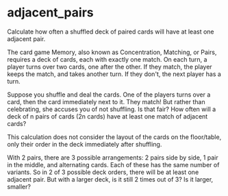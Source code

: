 # adjacent_pairs
Calculate how often a shuffled deck of paired cards will have at least one adjacent pair.

The card game Memory, also known as Concentration, Matching, or Pairs, requires a deck of cards, each with exactly one match. On each turn, a player turns over two cards, one after the other. If they match, the player keeps the match, and takes another turn. If they don't, the next player has a turn.

Suppose you shuffle and deal the cards. One of the players turns over a card, then the card immediately next to it. They match! But rather than celebrating, she accuses you of not shuffling. Is that fair? How often will a deck of n pairs of cards (2n cards) have at least one match of adjacent cards?

This calculation does not consider the layout of the cards on the floor/table, only their order in the deck immediately after shuffling.

With 2 pairs, there are 3 possible arrangements: 2 pairs side by side, 1 pair in the middle, and alternating cards. Each of these has the same number of variants. So in 2 of 3 possible deck orders, there will be at least one adjacent pair. But with a larger deck, is it still 2 times out of 3? Is it larger, smaller?
